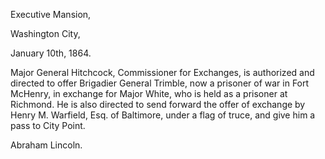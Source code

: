 Executive Mansion,

Washington City,

January 10th, 1864.

Major General Hitchcock, Commissioner for Exchanges,
is authorized and directed to offer Brigadier General Trimble,
now a prisoner of war in Fort McHenry, in exchange for
Major White, who is held as a prisoner at Richmond.
He is also directed to send forward the offer of exchange
by Henry M. Warfield, Esq. of Baltimore, under a flag
of truce, and give him a pass to City Point.

Abraham Lincoln.